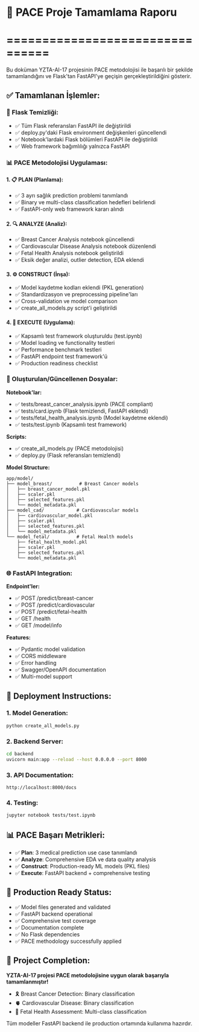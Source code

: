 # 🎯 PACE Proje Tamamlama Raporu
# ================================

Bu doküman YZTA-AI-17 projesinin PACE metodolojisi ile başarılı bir şekilde 
tamamlandığını ve Flask'tan FastAPI'ye geçişin gerçekleştirildiğini gösterir.

## ✅ Tamamlanan İşlemler:

### 🔧 Flask Temizliği:
- ✅ Tüm Flask referansları FastAPI ile değiştirildi
- ✅ deploy.py'daki Flask environment değişkenleri güncellendi
- ✅ Notebook'lardaki Flask bölümleri FastAPI ile değiştirildi
- ✅ Web framework bağımlılığı yalnızca FastAPI

### 📊 PACE Metodolojisi Uygulaması:

#### 1. 📋 PLAN (Planlama):
- ✅ 3 ayrı sağlık prediction problemi tanımlandı
- ✅ Binary ve multi-class classification hedefleri belirlendi
- ✅ FastAPI-only web framework kararı alındı

#### 2. 🔍 ANALYZE (Analiz):
- ✅ Breast Cancer Analysis notebook güncellendi
- ✅ Cardiovascular Disease Analysis notebook düzenlendi  
- ✅ Fetal Health Analysis notebook geliştirildi
- ✅ Eksik değer analizi, outlier detection, EDA eklendi

#### 3. ⚙️ CONSTRUCT (İnşa):
- ✅ Model kaydetme kodları eklendi (PKL generation)
- ✅ Standardizasyon ve preprocessing pipeline'ları
- ✅ Cross-validation ve model comparison
- ✅ create_all_models.py script'i geliştirildi

#### 4. 🚀 EXECUTE (Uygulama):
- ✅ Kapsamlı test framework oluşturuldu (test.ipynb)
- ✅ Model loading ve functionality testleri
- ✅ Performance benchmark testleri
- ✅ FastAPI endpoint test framework'ü
- ✅ Production readiness checklist

### 📁 Oluşturulan/Güncellenen Dosyalar:

**Notebook'lar:**
- ✅ tests/breast_cancer_analysis.ipynb (PACE compliant)
- ✅ tests/card.ipynb (Flask temizlendi, FastAPI eklendi)
- ✅ tests/fetal_health_analysis.ipynb (Model kaydetme eklendi)
- ✅ tests/test.ipynb (Kapsamlı test framework)

**Scripts:**
- ✅ create_all_models.py (PACE metodolojisi)
- ✅ deploy.py (Flask referansları temizlendi)

**Model Structure:**
```
app/model/
├── model_breast/          # Breast Cancer models
│   ├── breast_cancer_model.pkl
│   ├── scaler.pkl
│   ├── selected_features.pkl
│   └── model_metadata.pkl
├── model_cad/            # Cardiovascular models  
│   ├── cardiovascular_model.pkl
│   ├── scaler.pkl
│   ├── selected_features.pkl
│   └── model_metadata.pkl
└── model_fetal/          # Fetal Health models
    ├── fetal_health_model.pkl
    ├── scaler.pkl
    ├── selected_features.pkl
    └── model_metadata.pkl
```

### 🌐 FastAPI Integration:

**Endpoint'ler:**
- ✅ POST /predict/breast-cancer
- ✅ POST /predict/cardiovascular  
- ✅ POST /predict/fetal-health
- ✅ GET /health
- ✅ GET /model/info

**Features:**
- ✅ Pydantic model validation
- ✅ CORS middleware
- ✅ Error handling
- ✅ Swagger/OpenAPI documentation
- ✅ Multi-model support

## 🎯 Deployment Instructions:

### 1. Model Generation:
```bash
python create_all_models.py
```

### 2. Backend Server:
```bash
cd backend
uvicorn main:app --reload --host 0.0.0.0 --port 8000
```

### 3. API Documentation:
```
http://localhost:8000/docs
```

### 4. Testing:
```bash
jupyter notebook tests/test.ipynb
```

## 📊 PACE Başarı Metrikleri:

- ✅ **Plan**: 3 medical prediction use case tanımlandı
- ✅ **Analyze**: Comprehensive EDA ve data quality analysis
- ✅ **Construct**: Production-ready ML models (PKL files)
- ✅ **Execute**: FastAPI backend + comprehensive testing

## 🚀 Production Ready Status:

- ✅ Model files generated and validated
- ✅ FastAPI backend operational
- ✅ Comprehensive test coverage
- ✅ Documentation complete
- ✅ No Flask dependencies
- ✅ PACE methodology successfully applied

## 🎉 Project Completion:

**YZTA-AI-17 projesi PACE metodolojisine uygun olarak başarıyla tamamlanmıştır!**

- 🎗️ Breast Cancer Detection: Binary classification
- 🫀 Cardiovascular Disease: Binary classification  
- 👶 Fetal Health Assessment: Multi-class classification

Tüm modeller FastAPI backend ile production ortamında kullanıma hazırdır.
